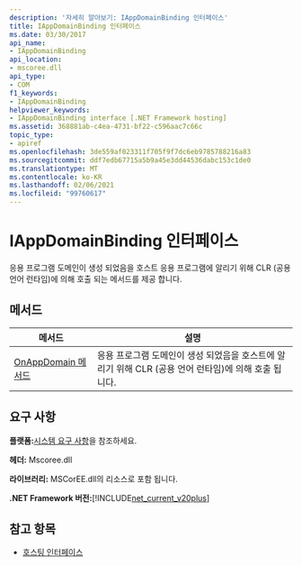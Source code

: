 ```yaml
---
description: '자세히 알아보기: IAppDomainBinding 인터페이스'
title: IAppDomainBinding 인터페이스
ms.date: 03/30/2017
api_name:
- IAppDomainBinding
api_location:
- mscoree.dll
api_type:
- COM
f1_keywords:
- IAppDomainBinding
helpviewer_keywords:
- IAppDomainBinding interface [.NET Framework hosting]
ms.assetid: 368881ab-c4ea-4731-bf22-c596aac7c66c
topic_type:
- apiref
ms.openlocfilehash: 3de559af023311f705f9f7dc6eb9785788216a83
ms.sourcegitcommit: ddf7edb67715a5b9a45e3dd44536dabc153c1de0
ms.translationtype: MT
ms.contentlocale: ko-KR
ms.lasthandoff: 02/06/2021
ms.locfileid: "99760617"
---
```

# <a name="iappdomainbinding-interface"></a>IAppDomainBinding 인터페이스

응용 프로그램 도메인이 생성 되었음을 호스트 응용 프로그램에 알리기 위해 CLR (공용 언어 런타임)에 의해 호출 되는 메서드를 제공 합니다.  
  
## <a name="methods"></a>메서드  
  
|메서드|설명|  
|------------|-----------------|  
|[OnAppDomain 메서드](iappdomainbinding-onappdomain-method.md)|응용 프로그램 도메인이 생성 되었음을 호스트에 알리기 위해 CLR (공용 언어 런타임)에 의해 호출 됩니다.|  
  
## <a name="requirements"></a>요구 사항  

 **플랫폼:**[시스템 요구 사항](../../get-started/system-requirements.md)을 참조하세요.  
  
 **헤더:** Mscoree.dll  
  
 **라이브러리:** MSCorEE.dll의 리소스로 포함 됩니다.  
  
 **.NET Framework 버전:**[!INCLUDE[net_current_v20plus](../../../../includes/net-current-v20plus-md.md)]  
  
## <a name="see-also"></a>참고 항목

- [호스팅 인터페이스](hosting-interfaces.md)
